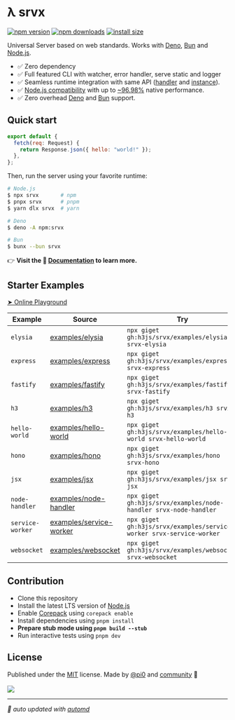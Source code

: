 # λ srvx

<!-- automd:badges color=yellow packagephobia -->

[![npm version](https://img.shields.io/npm/v/srvx?color=yellow)](https://npmjs.com/package/srvx)
[![npm downloads](https://img.shields.io/npm/dm/srvx?color=yellow)](https://npm.chart.dev/srvx)
[![install size](https://badgen.net/packagephobia/install/srvx?color=yellow)](https://packagephobia.com/result?p=srvx)

<!-- /automd -->

Universal Server based on web standards. Works with [Deno](https://deno.com/), [Bun](https://bun.sh/) and [Node.js](https://nodejs.org/en).

- ✅ Zero dependency
- ✅ Full featured CLI with watcher, error handler, serve static and logger
- ✅ Seamless runtime integration with same API ([handler](https://srvx.h3.dev/guide/handler) and [instance](https://srvx.h3.dev/guide/server)).
- ✅ [Node.js compatibility](https://srvx.h3.dev/guide/node) with up to [~96.98%](https://github.com/h3js/srvx/tree/main/test/bench-node) native performance.
- ✅ Zero overhead [Deno](https://deno.com/) and [Bun](https://bun.sh/) support.

## Quick start

```js
export default {
  fetch(req: Request) {
    return Response.json({ hello: "world!" });
  },
};
```

Then, run the server using your favorite runtime:

```bash
# Node.js
$ npx srvx       # npm
$ pnpx srvx      # pnpm
$ yarn dlx srvx  # yarn

# Deno
$ deno -A npm:srvx

# Bun
$ bunx --bun srvx
```

👉 **Visit the 📖 [Documentation](https://srvx.h3.dev/) to learn more.**

## Starter Examples

[➤ Online Playground](https://stackblitz.com/fork/github/h3js/srvx/tree/main/examples/stackblitz?startScript=dev&file=server.mjs)

<!-- automd:examples -->

| Example | Source | Try |
| --- | --- | --- |
| `elysia` | [examples/elysia](https://github.com/h3js/srvx/tree/main/examples/elysia/) | `npx giget gh:h3js/srvx/examples/elysia srvx-elysia` |
| `express` | [examples/express](https://github.com/h3js/srvx/tree/main/examples/express/) | `npx giget gh:h3js/srvx/examples/express srvx-express` |
| `fastify` | [examples/fastify](https://github.com/h3js/srvx/tree/main/examples/fastify/) | `npx giget gh:h3js/srvx/examples/fastify srvx-fastify` |
| `h3` | [examples/h3](https://github.com/h3js/srvx/tree/main/examples/h3/) | `npx giget gh:h3js/srvx/examples/h3 srvx-h3` |
| `hello-world` | [examples/hello-world](https://github.com/h3js/srvx/tree/main/examples/hello-world/) | `npx giget gh:h3js/srvx/examples/hello-world srvx-hello-world` |
| `hono` | [examples/hono](https://github.com/h3js/srvx/tree/main/examples/hono/) | `npx giget gh:h3js/srvx/examples/hono srvx-hono` |
| `jsx` | [examples/jsx](https://github.com/h3js/srvx/tree/main/examples/jsx/) | `npx giget gh:h3js/srvx/examples/jsx srvx-jsx` |
| `node-handler` | [examples/node-handler](https://github.com/h3js/srvx/tree/main/examples/node-handler/) | `npx giget gh:h3js/srvx/examples/node-handler srvx-node-handler` |
| `service-worker` | [examples/service-worker](https://github.com/h3js/srvx/tree/main/examples/service-worker/) | `npx giget gh:h3js/srvx/examples/service-worker srvx-service-worker` |
| `websocket` | [examples/websocket](https://github.com/h3js/srvx/tree/main/examples/websocket/) | `npx giget gh:h3js/srvx/examples/websocket srvx-websocket` |

<!-- /automd -->

## Contribution

- Clone this repository
- Install the latest LTS version of [Node.js](https://nodejs.org/en/)
- Enable [Corepack](https://github.com/nodejs/corepack) using `corepack enable`
- Install dependencies using `pnpm install`
- **Prepare stub mode using `pnpm build --stub`**
- Run interactive tests using `pnpm dev`

## License

<!-- automd:contributors author=pi0 license=MIT -->

Published under the [MIT](https://github.com/h3js/srvx/blob/main/LICENSE) license.
Made by [@pi0](https://github.com/pi0) and [community](https://github.com/h3js/srvx/graphs/contributors) 💛
<br><br>
<a href="https://github.com/h3js/srvx/graphs/contributors">
<img src="https://contrib.rocks/image?repo=h3js/srvx" />
</a>

<!-- /automd -->

<!-- automd:with-automd -->

---

_🤖 auto updated with [automd](https://automd.unjs.io)_

<!-- /automd -->
